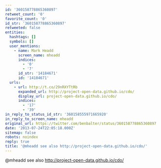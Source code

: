 ```yaml
---
id: '360158778865360897'
retweet_count: '0'
favorite_count: '0'
id_str: '360158778865360897'
retweeted: false
entities:
  hashtags: []
  symbols: []
  user_mentions:
    - name: Mark Headd
      screen_name: mheadd
      indices:
        - '0'
        - '7'
      id_str: '14184671'
      id: '14184671'
  urls:
    - url: http://t.co/29nRXYTtRb
      expanded_url: http://project-open-data.github.io/cdo/
      display_url: project-open-data.github.io/cdo/
      indices:
        - '17'
        - '39'
in_reply_to_status_id_str: '360158555971665920'
in_reply_to_screen_name: mheadd
original_url: https://twitter.com/benbalter/status/360158778865360897
date: '2013-07-24T22:05:18.000Z'
sitemap: false
robots: noindex
reply: true
title: '@mheadd see also http://project-open-data.github.io/cdo/'
---
```


@mheadd see also http://project-open-data.github.io/cdo/